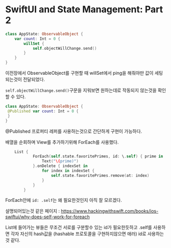 # SwiftUI and State Management: Part 2

```swift
class AppState: ObservableObject {
    var count: Int = 0 {
        willSet {
            self.objectWillChange.send()
        }
    }
}
```

이전장에서 ObservableObject를 구현할 때 willSet에서 ping을 해줘야만 값이 세팅되는것이 전달되었다.

`self.objectWillChange.send()`구문을 지워보면 원하는데로 작동되지 않는것을 확인 할 수 있다.

```swift
class AppState: ObservableObject {
 @Published var count: Int = 0 {
 }
}
```

@Published 프로퍼티 레퍼를 사용하는것으로 간단하게 구현이 가능하다.

배열을 순회하며 View를 추가하기위해 ForEach를 사용했다.

```swift
    List {
            ForEach(self.state.favoritePrimes, id: \.self) { prime in
                Text("\(prime)")
            }.onDelete { indexSet in
                for index in indexSet {
                    self.state.favoritePrimes.remove(at: index)
                }
            }
        }
```



ForEach안에 `id: .self`는 왜 필요한것인지 아직 잘 모르겠다.

설명되어있는것 같은 페이지 : https://www.hackingwithswift.com/books/ios-swiftui/why-does-self-work-for-foreach

List에 들어가는 뷰들은 무조건 서로를 구분할수 있는 id가 필요한듯하고 .self를 사용하면 각자 자신의 hash값을 (hashable 프로토콜을 구현하지않으면 애러) id로 사용하는것 같다.
